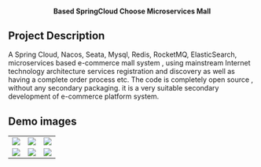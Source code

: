 <h4 align="center">Based SpringCloud Choose Microservices Mall</h4>

## Project Description

A Spring Cloud, Nacos, Seata, Mysql, Redis, RocketMQ, ElasticSearch, microservices based e-commerce mall system , using mainstream Internet technology architecture services registration and discovery as well as having a complete order process etc.
The code is completely open source , without any secondary packaging.
it is a very suitable secondary development of e-commerce platform system.

## Demo images

<table>
    <tr>
        <td><img src="https://i.postimg.cc/zvGN0T8q/Snipaste-2023-04-20-16-30-15.png"/></td>
        <td><img src="https://i.postimg.cc/y1BHjCfW/Snipaste-2023-04-20-16-33-02.png"/></td>
        <td><img src="https://i.postimg.cc/7PRPmQGc/Snipaste-2023-04-20-16-35-10.png"/></td>
    </tr>
    <tr>
        <td><img src="https://i.postimg.cc/wTKM9GqN/420.jpg"/></td>
        <td><img src="https://i.postimg.cc/jsTfHLrf/Snipaste-2023-04-20-16-37-58.png"/></td>
        <td><img src="https://i.postimg.cc/MKxwP2Z9/Snipaste-2023-04-20-16-39-08.png"/></td>
    </tr>


</table>
